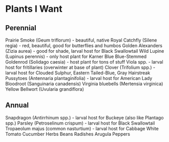 # Plants I Want

## Perennial
Prairie Smoke (Geum triflorum) - beautiful, native
Royal Catchfly (Silene regia) - red, beautiful, good for butterflies and humbos
Golden Alexanders (Zizia aurea) - good for shade, larval host for Black Swallowtail
Wild Lupine (Lupinus perennis) - only host plant for Karner Blue
Blue-Stemmed Goldenrod (Solidago caesia) - host plant for tons of stuff
Viola spp. - larval host for fritillaries (overwinter at base of plant)
Clover (Trifolium spp.) - larval host for Clouded Sulphur, Eastern Tailed-Blue, Gray Hairstreak
Pussytoes (Antennaria plantaginifolia) - larval host for American Lady
Bloodroot (Sanguinaria canadensis)
Virginia bluebells (Mertensia virginica)
Yellow Bellwort (Uvularia grandiflora)

## Annual
Snapdragon (Antirrhinum spp.) - larval host for Buckeye (also like Plantago spp.)
Parsley (Petroselinum crispum) - larval host for Black Swallowtail
Tropaeolum majus (common nasturtium) - larval host for Cabbage White
Tomato
Cucumber
Herbs
Beans
Radishes
Arugula
Peppers
